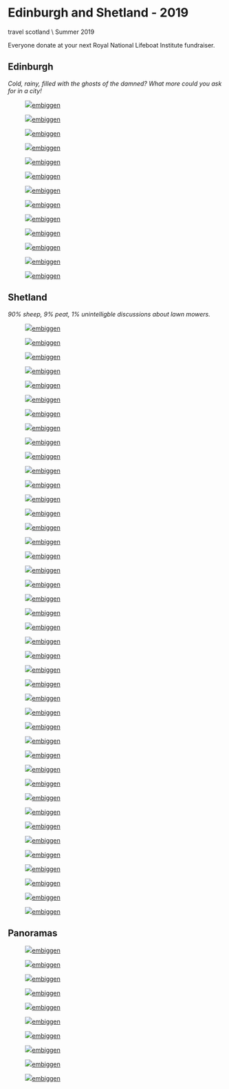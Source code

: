 # Edinburgh and Shetland - 2019
<tag>travel</a> <tag>scotland</tag> \\ Summer 2019

Everyone donate at your next Royal National Lifeboat Institute fundraiser.

## Edinburgh

_Cold, rainy, filled with the ghosts of the damned? What more could you ask for in a city!_

<figure><img src="/images/shetland-2019/DSCF1666_preview.jpg"/><a href="/images/shetland-2019/DSCF1666.jpg">embiggen</a></figure>
<figure><img src="/images/shetland-2019/DSCF1676_preview.jpg"/><a href="/images/shetland-2019/DSCF1676.jpg">embiggen</a></figure>
<figure><img src="/images/shetland-2019/DSCF1698_preview.jpg"/><a href="/images/shetland-2019/DSCF1698.jpg">embiggen</a></figure>
<figure><img src="/images/shetland-2019/DSCF1702_preview.jpg"/><a href="/images/shetland-2019/DSCF1702.jpg">embiggen</a></figure>
<figure><img src="/images/shetland-2019/DSCF1708_preview.jpg"/><a href="/images/shetland-2019/DSCF1708.jpg">embiggen</a></figure>
<figure><img src="/images/shetland-2019/DSCF1713_preview.jpg"/><a href="/images/shetland-2019/DSCF1713.jpg">embiggen</a></figure>
<figure><img src="/images/shetland-2019/DSCF1723_preview.jpg"/><a href="/images/shetland-2019/DSCF1723.jpg">embiggen</a></figure>
<figure><img src="/images/shetland-2019/DSCF1727_preview.jpg"/><a href="/images/shetland-2019/DSCF1727.jpg">embiggen</a></figure>
<figure><img src="/images/shetland-2019/DSCF1733_preview.jpg"/><a href="/images/shetland-2019/DSCF1733.jpg">embiggen</a></figure>
<figure><img src="/images/shetland-2019/DSCF2021_preview.jpg"/><a href="/images/shetland-2019/DSCF2021.jpg">embiggen</a></figure>
<figure><img src="/images/shetland-2019/DSCF2023_preview.jpg"/><a href="/images/shetland-2019/DSCF2023.jpg">embiggen</a></figure>
<figure><img src="/images/shetland-2019/DSCF2025_preview.jpg"/><a href="/images/shetland-2019/DSCF2025.jpg">embiggen</a></figure>
<figure><img src="/images/shetland-2019/DSCF2032_preview.jpg"/><a href="/images/shetland-2019/DSCF2032.jpg">embiggen</a></figure>

## Shetland

_90% sheep, 9% peat, 1% unintelligble discussions about lawn mowers._

<figure><img src="/images/shetland-2019/DSCF1752_preview.jpg"/><a href="/images/shetland-2019/DSCF1752.jpg">embiggen</a></figure>
<figure><img src="/images/shetland-2019/DSCF1765_preview.jpg"/><a href="/images/shetland-2019/DSCF1765.jpg">embiggen</a></figure>
<figure><img src="/images/shetland-2019/DSCF1774_preview.jpg"/><a href="/images/shetland-2019/DSCF1774.jpg">embiggen</a></figure>
<figure><img src="/images/shetland-2019/DSCF1785_preview.jpg"/><a href="/images/shetland-2019/DSCF1785.jpg">embiggen</a></figure>
<figure><img src="/images/shetland-2019/DSCF1798_preview.jpg"/><a href="/images/shetland-2019/DSCF1798.jpg">embiggen</a></figure>
<figure><img src="/images/shetland-2019/DSCF1805_preview.jpg"/><a href="/images/shetland-2019/DSCF1805.jpg">embiggen</a></figure>
<figure><img src="/images/shetland-2019/DSCF1813_preview.jpg"/><a href="/images/shetland-2019/DSCF1813.jpg">embiggen</a></figure>
<figure><img src="/images/shetland-2019/DSCF1817_preview.jpg"/><a href="/images/shetland-2019/DSCF1817.jpg">embiggen</a></figure>
<figure><img src="/images/shetland-2019/DSCF1823_preview.jpg"/><a href="/images/shetland-2019/DSCF1823.jpg">embiggen</a></figure>
<figure><img src="/images/shetland-2019/DSCF1835_preview.jpg"/><a href="/images/shetland-2019/DSCF1835.jpg">embiggen</a></figure>
<figure><img src="/images/shetland-2019/DSCF1846_preview.jpg"/><a href="/images/shetland-2019/DSCF1846.jpg">embiggen</a></figure>
<figure><img src="/images/shetland-2019/DSCF1847_preview.jpg"/><a href="/images/shetland-2019/DSCF1847.jpg">embiggen</a></figure>
<figure><img src="/images/shetland-2019/DSCF1865_preview.jpg"/><a href="/images/shetland-2019/DSCF1865.jpg">embiggen</a></figure>
<figure><img src="/images/shetland-2019/DSCF1867_preview.jpg"/><a href="/images/shetland-2019/DSCF1867.jpg">embiggen</a></figure>
<figure><img src="/images/shetland-2019/DSCF1869_preview.jpg"/><a href="/images/shetland-2019/DSCF1869.jpg">embiggen</a></figure>
<figure><img src="/images/shetland-2019/DSCF1886_preview.jpg"/><a href="/images/shetland-2019/DSCF1886.jpg">embiggen</a></figure>
<figure><img src="/images/shetland-2019/DSCF1888_preview.jpg"/><a href="/images/shetland-2019/DSCF1888.jpg">embiggen</a></figure>
<figure><img src="/images/shetland-2019/DSCF1892_preview.jpg"/><a href="/images/shetland-2019/DSCF1892.jpg">embiggen</a></figure>
<figure><img src="/images/shetland-2019/DSCF1894_preview.jpg"/><a href="/images/shetland-2019/DSCF1894.jpg">embiggen</a></figure>
<figure><img src="/images/shetland-2019/DSCF1902_preview.jpg"/><a href="/images/shetland-2019/DSCF1902.jpg">embiggen</a></figure>
<figure><img src="/images/shetland-2019/DSCF1908_preview.jpg"/><a href="/images/shetland-2019/DSCF1908.jpg">embiggen</a></figure>
<figure><img src="/images/shetland-2019/DSCF1910_preview.jpg"/><a href="/images/shetland-2019/DSCF1910.jpg">embiggen</a></figure>
<figure><img src="/images/shetland-2019/DSCF1919_preview.jpg"/><a href="/images/shetland-2019/DSCF1919.jpg">embiggen</a></figure>
<figure><img src="/images/shetland-2019/DSCF1923_preview.jpg"/><a href="/images/shetland-2019/DSCF1923.jpg">embiggen</a></figure>
<figure><img src="/images/shetland-2019/DSCF1925_preview.jpg"/><a href="/images/shetland-2019/DSCF1925.jpg">embiggen</a></figure>
<figure><img src="/images/shetland-2019/DSCF1927_preview.jpg"/><a href="/images/shetland-2019/DSCF1927.jpg">embiggen</a></figure>
<figure><img src="/images/shetland-2019/DSCF1930_preview.jpg"/><a href="/images/shetland-2019/DSCF1930.jpg">embiggen</a></figure>
<figure><img src="/images/shetland-2019/DSCF1942_preview.jpg"/><a href="/images/shetland-2019/DSCF1942.jpg">embiggen</a></figure>
<figure><img src="/images/shetland-2019/DSCF1948_preview.jpg"/><a href="/images/shetland-2019/DSCF1948.jpg">embiggen</a></figure>
<figure><img src="/images/shetland-2019/DSCF1962_preview.jpg"/><a href="/images/shetland-2019/DSCF1962.jpg">embiggen</a></figure>
<figure><img src="/images/shetland-2019/DSCF1969_preview.jpg"/><a href="/images/shetland-2019/DSCF1969.jpg">embiggen</a></figure>
<figure><img src="/images/shetland-2019/DSCF1971_preview.jpg"/><a href="/images/shetland-2019/DSCF1971.jpg">embiggen</a></figure>
<figure><img src="/images/shetland-2019/DSCF1974_preview.jpg"/><a href="/images/shetland-2019/DSCF1974.jpg">embiggen</a></figure>
<figure><img src="/images/shetland-2019/DSCF1985_preview.jpg"/><a href="/images/shetland-2019/DSCF1985.jpg">embiggen</a></figure>
<figure><img src="/images/shetland-2019/DSCF1986_preview.jpg"/><a href="/images/shetland-2019/DSCF1986.jpg">embiggen</a></figure>
<figure><img src="/images/shetland-2019/DSCF1991_preview.jpg"/><a href="/images/shetland-2019/DSCF1991.jpg">embiggen</a></figure>
<figure><img src="/images/shetland-2019/DSCF1997_preview.jpg"/><a href="/images/shetland-2019/DSCF1997.jpg">embiggen</a></figure>
<figure><img src="/images/shetland-2019/DSCF2002_preview.jpg"/><a href="/images/shetland-2019/DSCF2002.jpg">embiggen</a></figure>
<figure><img src="/images/shetland-2019/DSCF2005_preview.jpg"/><a href="/images/shetland-2019/DSCF2005.jpg">embiggen</a></figure>
<figure><img src="/images/shetland-2019/DSCF2009_preview.jpg"/><a href="/images/shetland-2019/DSCF2009.jpg">embiggen</a></figure>
<figure><img src="/images/shetland-2019/DSCF2013_preview.jpg"/><a href="/images/shetland-2019/DSCF2013.jpg">embiggen</a></figure>
<figure><img src="/images/shetland-2019/DSCF2016_preview.jpg"/><a href="/images/shetland-2019/DSCF2016.jpg">embiggen</a></figure>

## Panoramas

<figure><img src="/images/shetland-2019/DSCF1800_preview.jpg"/><a href="/images/shetland-2019/DSCF1800.jpg">embiggen</a></figure>
<figure><img src="/images/shetland-2019/DSCF1807_preview.jpg"/><a href="/images/shetland-2019/DSCF1807.jpg">embiggen</a></figure>
<figure><img src="/images/shetland-2019/DSCF1832_preview.jpg"/><a href="/images/shetland-2019/DSCF1832.jpg">embiggen</a></figure>
<figure><img src="/images/shetland-2019/DSCF1844_preview.jpg"/><a href="/images/shetland-2019/DSCF1844.jpg">embiggen</a></figure>
<figure><img src="/images/shetland-2019/DSCF1860_preview.jpg"/><a href="/images/shetland-2019/DSCF1860.jpg">embiggen</a></figure>
<figure><img src="/images/shetland-2019/DSCF1922_preview.jpg"/><a href="/images/shetland-2019/DSCF1922.jpg">embiggen</a></figure>
<figure><img src="/images/shetland-2019/DSCF1931_preview.jpg"/><a href="/images/shetland-2019/DSCF1931.jpg">embiggen</a></figure>
<figure><img src="/images/shetland-2019/DSCF1951_preview.jpg"/><a href="/images/shetland-2019/DSCF1951.jpg">embiggen</a></figure>
<figure><img src="/images/shetland-2019/DSCF1957_preview.jpg"/><a href="/images/shetland-2019/DSCF1957.jpg">embiggen</a></figure>
<figure><img src="/images/shetland-2019/DSCF1984_preview.jpg"/><a href="/images/shetland-2019/DSCF1984.jpg">embiggen</a></figure>